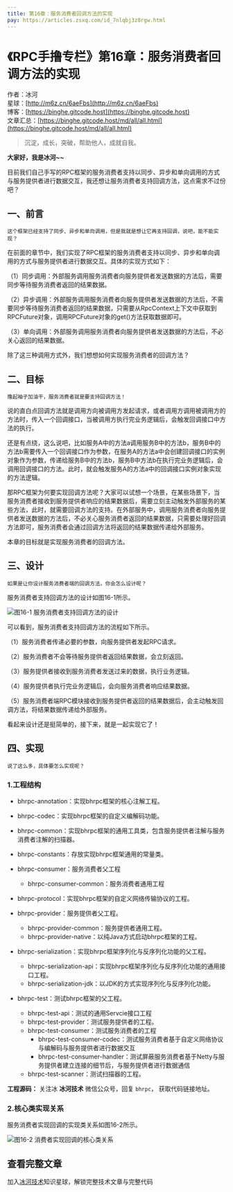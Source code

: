 ```yaml
---
title: 第16章：服务消费者回调方法的实现
pay: https://articles.zsxq.com/id_7nlqbj3z8rgw.html
---
```


# 《RPC手撸专栏》第16章：服务消费者回调方法的实现

作者：冰河
<br/>星球：[http://m6z.cn/6aeFbs](http://m6z.cn/6aeFbs)
<br/>博客：[https://binghe.gitcode.host](https://binghe.gitcode.host)
<br/>文章汇总：[https://binghe.gitcode.host/md/all/all.html](https://binghe.gitcode.host/md/all/all.html)

> 沉淀，成长，突破，帮助他人，成就自我。

**大家好，我是冰河~~**

目前我们自己手写的RPC框架的服务消费者支持以同步、异步和单向调用的方式与服务提供者进行数据交互，我还想让服务消费者支持回调方法，这点需求不过份吧？

## 一、前言

`这个框架已经支持了同步、异步和单向调用，但是我就是想让它再支持回调，说吧，能不能实现？`

在前面的章节中，我们实现了RPC框架的服务消费者支持以同步、异步和单向调用的方式与服务提供者进行数据交互。具体的实现方式如下：

（1）同步调用：外部服务调用服务消费者向服务提供者发送数据的方法后，需要同步等待服务消费者返回的结果数据。

（2）异步调用：外部服务调用服务消费者向服务提供者发送数据的方法后，不需要同步等待服务消费者返回的结果数据，只需要从RpcContext上下文中获取到RPCFuture对象，调用RPCFuture对象的get()方法获取数据即可。

（3）单向调用：外部服务调用服务消费者向服务提供者发送数据的方法后，不必关心返回的结果数据。

除了这三种调用方式外，我们想想如何实现服务消费者的回调方法？

## 二、目标

`撸起袖子加油干，服务消费者就是要支持回调方法！`

说的直白点回调方法就是调用方向被调用方发起请求，或者调用方调用被调用方的方法时，传入一个回调接口，当被调用方执行完业务逻辑后，会触发回调接口中方法的执行。

还是有点绕，这么说吧，比如服务A中的方法a调用服务B中的方法b，服务B中的方法b需要传入一个回调接口作为参数，在服务A的方法a中会创建回调接口的实例对象作为参数，传递给服务B中的方法b，服务B中方法b在执行完业务逻辑后，会调用回调接口的方法。此时，就会触发服务A的方法a中的回调接口实例对象实现的方法逻辑。

那RPC框架为何要实现回调方法呢？大家可以试想一个场景，在某些场景下，当服务消费者接收到服务提供者响应的结果数据后，需要立刻主动触发外部服务的某些方法，此时，就需要回调方法的支持。在外部服务中，调用服务消费者向服务提供者发送数据的方法后，不必关心服务消费者返回的结果数据，只需要处理好回调方法即可，服务消费者会通过回调方法将返回的结果数据传递给外部服务。

本章的目标就是实现服务消费者的回调方法。

## 三、设计

`如果是让你设计服务消费者端的回调方法，你会怎么设计呢？`

服务消费者支持回调方法的设计如图16-1所示。

![图16-1 服务消费者支持回调方法的设计](https://binghe.gitcode.host/assets/images/middleware/rpc/rpc-2022-06-30-004.png)

可以看到，服务消费者支持回调方法的流程如下所示。

（1）服务消费者传递必要的参数，向服务提供者发起RPC请求。

（2）服务消费者不会等待服务提供者返回结果数据，会立刻返回。

（3）服务提供者接收到服务消费者发送过来的数据，执行业务逻辑。

（4）服务提供者执行完业务逻辑后，会向服务消费者响应结果数据。

（5）服务消费者端RPC模块接收到服务提供者返回的结果数据后，会主动触发回调方法，将结果数据传递给外部服务。

看起来设计还是挺简单的，接下来，就是一起实现它了！

## 四、实现

`说了这么多，具体要怎么实现呢？`

### 1.工程结构

* bhrpc-annotation：实现bhrpc框架的核心注解工程。
* bhrpc-codec：实现bhrpc框架的自定义编解码功能。
* bhrpc-common：实现bhrpc框架的通用工具类，包含服务提供者注解与服务消费者注解的扫描器。
* bhrpc-constants：存放实现bhrpc框架通用的常量类。
* bhrpc-consumer：服务消费者父工程
  - bhrpc-consumer-common：服务消费者通用工程
* bhrpc-protocol：实现bhrpc框架的自定义网络传输协议的工程。
* bhrpc-provider：服务提供者父工程。

  - bhrpc-provider-common：服务提供者通用工程。
  - bhrpc-provider-native：以纯Java方式启动bhrpc框架的工程。
* bhrpc-serialization：实现bhrpc框架序列化与反序列化功能的父工程。

  - bhrpc-serialization-api：实现bhrpc框架序列化与反序列化功能的通用接口工程。
  - bhrpc-serialization-jdk：以JDK的方式实现序列化与反序列化功能。
* bhrpc-test：测试bhrpc框架的父工程。

  - bhrpc-test-api：测试的通用Servcie接口工程
  - bhrpc-test-provider：测试服务提供者的工程。
  - bhrpc-test-consumer：测试服务消费者的工程
    - bhrpc-test-consumer-codec：测试服务消费者基于自定义网络协议与编解码与服务提供者进行数据交互
    - bhrpc-test-consumer-handler：测试屏蔽服务消费者基于Netty与服务提供者建立连接的细节后，与服务提供者进行数据通信
  - bhrpc-test-scanner：测试扫描器的工程。

**工程源码：** 关注冰 **冰河技术** 微信公众号，回复 `bhrpc`， 获取代码链接地址。

### 2.核心类实现关系

服务消费者实现回调的实现类关系如图16-2所示。

![图16-2 消费者实现回调的核心类关系](https://binghe.gitcode.host/assets/images/middleware/rpc/rpc-2022-10-12-001.png)

## 查看完整文章

加入[冰河技术](http://m6z.cn/6aeFbs)知识星球，解锁完整技术文章与完整代码